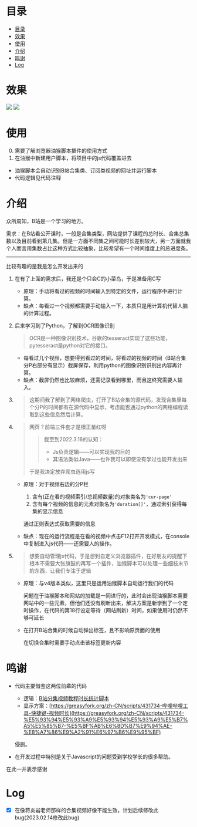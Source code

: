 # 目录
- [目录](#目录)
- [效果](#效果)
- [使用](#使用)
- [介绍](#介绍)
- [鸣谢](#鸣谢)
- [Log](#log)



# 效果
![](https://cdn.jsdelivr.net/gh/zweix123/BilibiliProgressBar/img/ege1.png)
![](https://cdn.jsdelivr.net/gh/zweix123/BilibiliProgressBar/img/ege2.png)

# 使用

0. 需要了解浏览器油猴脚本插件的使用方式
1. 在油猴中新建用户脚本，将项目中的js代码覆盖进去

+ 油猴脚本会自动识别B站合集类、订阅类视频的网址并运行脚本
+ 代码逻辑见代码注释

# 介绍

众所周知，B站是一个学习的地方。

需求：在B站看公开课时，一般是合集类型，网站提供了课程的总时长、合集总集数以及目前看到第几集。但是一方面不同集之间可能时长差别较大，另一方面就我个人而言用集数占比这种方式比较抽象，比较希望有一个时间维度上的总进度条。

-----

比较有趣的是我是怎么开发出来的
1. 在有了上面的需求后，我还是个只会C的小菜鸟，于是准备用C写
	+ 原理：手动将看过的视频的时间输入到特定的文件，运行程序中进行计算。
	+ 缺点：每看过一个视频都需要手动输入一下，本质只是用计算机代替人脑的计算过程。

2. 后来学习到了Python，了解到OCR图像识别
	>OCR是一种图像识别技术，谷歌的tesseract实现了这些功能，pytesseract是python对它的接口。

	+ 每看过几个视频，想要得到看过的时间，将看过的视频的时间（B站合集分P右部分有显示）截屏保存，利用python的图像识别识别出内容再计算。
	+ 缺点：截屏仍然也比较麻烦，还需记录看到哪里，而且这终究需要人输入。

3. 
   >这期间我了解到了网络爬虫，打开了B站合集的源代码，发现合集里每个分P的时间都有在源代码中显示，考虑能否通过python的网络编程读取到这些信息然后计算。

4. 
   > 网页？前端三件套才是根正苗红呀
   >
   > > 截至到2022.3.16的认知：
   > >
   > > + Js负责逻辑——可以实现我的目的
   > > + 其语法类似Java——也许我可以即使没有学过也能开发出来
   >
   > 于是我决定放弃爬虫选用js写

   + 原理：对于视频右边的分P栏

     1. 含有(正在看的视频索引/总视频数量)的对象类名为`'cur-page'`
     2. 含有每个视频的信息的元素对象名为`'duration[]'`，通过索引获得每集的显示信息

     通过正则表达式获取需要的信息

   + 缺点：现在的运行流程是在看的视频中点击F12打开开发模式，在console中复制进入js代码——还需要人的操作。

5. 
   > 想要自动管理js代码，于是想到自定义浏览器插件，在好朋友的提醒下根本不需要大张旗鼓的再写一个插件，油猴脚本可以处理一些细枝末节的东西，让我们专注于逻辑
   
   + 原理：与v4版本类似，这里只是运用油猴脚本自动运行我们的代码
   
     问题在于油猴脚本和网站的加载是一同进行的，此时会出现油猴脚本需要网站中的一些元素，但他们还没有刷新出来，解决方案是新学到了一个定时操作，在代码的第18行设定等待（网站刷新）时间，如果使用时仍然不够可延长
   
   + 在打开B站合集的时候自动弹出标签，且不影响原页面的使用
   
     在切换合集时需要手动点击该标签更新内容

# 鸣谢

+ 代码主要借鉴这两位前辈的代码

  + 逻辑：[B站分集视频教程时长统计脚本](https://www.52pojie.cn/thread-1517520-1-1.html)
  + 显示方案：[https://greasyfork.org/zh-CN/scripts/431734-哔哩哔哩工具-快捷键-视频时长](https://greasyfork.org/zh-CN/scripts/431734-%E5%93%94%E5%93%A9%E5%93%94%E5%93%A9%E5%B7%A5%E5%85%B7-%E5%BF%AB%E6%8D%B7%E9%94%AE-%E8%A7%86%E9%A2%91%E6%97%B6%E9%95%BF)

  侵删。

+ 在开发过程中特别是关于Javascript的问题受到学校学长的很多帮助。

在此一并表示感谢

# Log

+ [x] 在像蒋炎岩老师那样的合集视频好像不能生效，计划后续修改此bug(2023.02.14修改此bug)